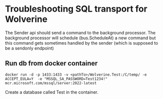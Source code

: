 # Troubleshooting SQL transport for Wolverine
The Sender api should send a command to the background processor. 
The background processor will schedule (bus.ScheduleAt) a new command but this command gets sometimes handled by the sender (which is supposed to be a sendonly endpoint)
## Run db from docker container

```
docker run -d -p 1433:1433 -v <pathTo>/Wolverine.Test:/C/temp/ -e ACCEPT_EULA=Y  -e "MSSQL_SA_PASSWORD=Test1234!" mcr.microsoft.com/mssql/server:2022-latest
```

Create a database called Test in the container.

